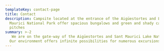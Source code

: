 ```yaml
---
templateKey: contact-page
title: Contact
description: Campsite located at the entrance of the Aigüestortes and Lake Sant
  Maurici National Park offer spacious bungalows and green and shady camping
  pitches
summary: >-2
   We are on the gate-way of the Aigüestortes and Sant Maurici Lake National Park, in the Catalan Pyrenees, on the left bank of the Escrita river, at 1.8 km before arriving at the village of Espot, in one of the most symbolic places of the Àneu Valleys in the Pallars Sobirà region, in the province of  Lleida.
  Our environment offers infinite possibilities for numerous excursions, for practicing adventure sports, for cultural and gastronomic routes .... relaxation etc.
---
```


